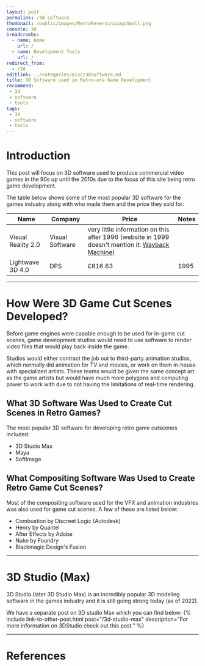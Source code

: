 ```yaml
---
layout: post
permalink: /3d-software
thumbnail: /public/images/RetroReversingLogoSmall.png
console: 3d
breadcrumbs:
  - name: Home
    url: /
  - name: Development Tools
    url: /
redirect_from:
  - /3d
editlink: ../categories/misc/3DSoftware.md
title: 3D Software used in Retro-era Game Development
recommend: 
 - 3d
 - software
 - tools
tags:
 - 3d
 - software
 - tools
---
```


# Introduction
This post will focus on 3D software used to produce commercial video games in the 90s up until the 2010s due to the focus of this site being retro game development.

The table below shows some of the most popular 3D software for the games industry along with who made them and the price they sold for:

Name | Company | Price | Notes
---|---|---|---
Visual Reality 2.0 | Visual Software | very little information on this after 1996 (website in 1999 doesn't mention it: [Wayback Machine](https://web.archive.org/web/19991128081032/http://www.vissoft.com/))
Lightwave 3D 4.0 | DPS | £816.63 | 1995

---
# How Were 3D Game Cut Scenes Developed?

Before game engines were capable enough to be used for in-game cut scenes, game development studios would need to use software to render video files that would play back inside the game.

Studios would either contract the job out to third-party animation studios, which normally did animation for TV and movies, or work on them in-house with specialized artists. These teams would be given the same concept art as the game artists but would have much more polygons and computing power to work with due to not having the limitations of real-time rendering.

## What 3D Software Was Used to Create Cut Scenes in Retro Games?

The most popular 3D software for developing retro game cutscenes included:
* 3D Studio Max
* Maya
* SoftImage

## What Compositing Software Was Used to Create Retro Game Cut Scenes?

Most of the compositing software used for the VFX and animation industries was also used for game cut scenes. A few of these are listed below:
* Combustion by Discreet Logic (Autodesk)
* Henry by Quantel
* After Effects by Adobe
* Nuke by Foundry
* Blackmagic Design's Fusion


---
#  3D Studio (Max)
3D Studio (later 3D Studio Max) is an incredibly popular 3D modeling software in the games industry and it is still going strong today (as of 2022).

We have a separate post on 3D studio Max which you can find below:
{% include link-to-other-post.html post="/3d-studio-max" description="For more information on 3DStudio check out this post." %}

---
# References
[^1]: [Ask HN What software was used to make 90s cutscenes? ](https://news.ycombinator.com/item?id=34305515)
